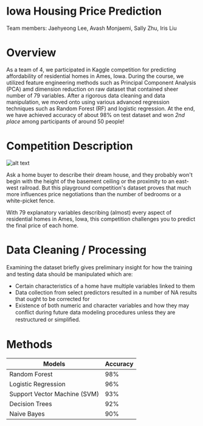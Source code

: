 # Iowa Housing Price Prediction
Team members: Jaehyeong Lee, Avash Monjaemi, Sally Zhu, Iris Liu

# Overview
As a team of 4, we participated in Kaggle competition for predicting affordability of residential homes in Ames, Iowa. During the course, we utilized feature engineering methods such as Principal Component Analysis (PCA) amd dimension reduction on raw dataset that contained sheer number of 79 variables. After a rigorous data cleaning and data manipulation, we moved onto using various advanced regression techniques such as Random Forest (RF) and logistic regression. At the end, we have achieved accuracy of about 98% on test dataset and won _2nd place_ among participants of around 50 people!

# Competition Description

![alt text](https://storage.googleapis.com/kaggle-competitions/kaggle/5407/media/housesbanner.png)

Ask a home buyer to describe their dream house, and they probably won't begin with the height of the basement ceiling or the proximity to an east-west railroad. But this playground competition's dataset proves that much more influences price negotiations than the number of bedrooms or a white-picket fence.

With 79 explanatory variables describing (almost) every aspect of residential homes in Ames, Iowa, this competition challenges you to predict the final price of each home.

# Data Cleaning / Processing

Examining the dataset brieﬂy gives preliminary insight for how the training and testing data should be manipulated which are:

* Certain characteristics of a home have multiple variables linked to them 
* Data collection from select predictors resulted in a number of NA results that ought to be corrected for
* Existence of both numeric and character variables and how they may conﬂict during future data modeling procedures unless they are restructured or simpliﬁed. 

# Methods

Models  | Accuracy
------------- | -------------
Random Forest  | 98%
Logistic Regression  | 96%
Support Vector Machine (SVM)  | 93%
Decision Trees  | 92%
Naive Bayes  | 90%
